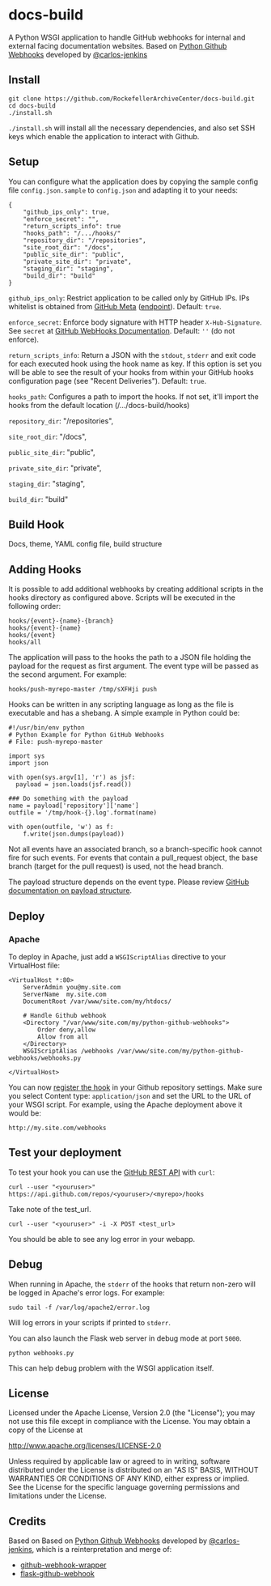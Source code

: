# docs-build

A Python WSGI application to handle GitHub webhooks for internal and external facing documentation websites. Based on [Python Github Webhooks](https://github.com/carlos-jenkins/python-github-webhooks) developed by [@carlos-jenkins](https://github.com/carlos-jenkins/)

## Install

    git clone https://github.com/RockefellerArchiveCenter/docs-build.git
    cd docs-build
    ./install.sh

`./install.sh` will install all the necessary dependencies, and also set SSH keys which enable the application to interact with Github.

## Setup

You can configure what the application does by copying the sample config file
`config.json.sample` to `config.json` and adapting it to your needs:

    {
        "github_ips_only": true,
        "enforce_secret": "",
        "return_scripts_info": true
        "hooks_path": "/.../hooks/"
        "repository_dir": "/repositories",
        "site_root_dir": "/docs",
        "public_site_dir": "public",
        "private_site_dir": "private",
        "staging_dir": "staging",
        "build_dir": "build"
    }

`github_ips_only`: Restrict application to be called only by GitHub IPs. IPs whitelist is obtained from
 [GitHub Meta](https://developer.github.com/v3/meta/) ([endpoint](https://api.github.com/meta)). Default: `true`.

`enforce_secret`: Enforce body signature with HTTP header `X-Hub-Signature`. See `secret` at [GitHub WebHooks Documentation](https://developer.github.com/v3/repos/hooks/). Default: `''` (do not enforce).

 `return_scripts_info`: Return a JSON with the `stdout`, `stderr` and exit code for each executed hook using the hook name as key. If this option is set you will be able to see the result of your hooks from within your GitHub hooks configuration page (see "Recent Deliveries"). Default: `true`.

 `hooks_path`: Configures a path to import the hooks. If not set, it'll import the hooks from the default location (/.../docs-build/hooks)

 `repository_dir`: "/repositories",

 `site_root_dir`: "/docs",

 `public_site_dir`: "public",

 `private_site_dir`: "private",

 `staging_dir`: "staging",

 `build_dir`: "build"

## Build Hook

Docs, theme, YAML config file, build structure

## Adding Hooks

It is possible to add additional webhooks by creating additional scripts in the hooks directory as configured above. Scripts will be executed in the following order:

    hooks/{event}-{name}-{branch}
    hooks/{event}-{name}
    hooks/{event}
    hooks/all

The application will pass to the hooks the path to a JSON file holding the payload for the request as first argument. The event type will be passed as the second argument. For example:

    hooks/push-myrepo-master /tmp/sXFHji push

Hooks can be written in any scripting language as long as the file is executable and has a shebang. A simple example in Python could be:

    #!/usr/bin/env python
    # Python Example for Python GitHub Webhooks
    # File: push-myrepo-master

    import sys
    import json

    with open(sys.argv[1], 'r') as jsf:
      payload = json.loads(jsf.read())

    ### Do something with the payload
    name = payload['repository']['name']
    outfile = '/tmp/hook-{}.log'.format(name)

    with open(outfile, 'w') as f:
        f.write(json.dumps(payload))

Not all events have an associated branch, so a branch-specific hook cannot fire for such events. For events that contain a pull_request object, the base branch (target for the pull request) is used, not the head branch.

The payload structure depends on the event type. Please review [GitHub documentation on payload structure](https://developer.github.com/v3/activity/events/types/).

## Deploy

### Apache

To deploy in Apache, just add a ``WSGIScriptAlias`` directive to your
VirtualHost file:

    <VirtualHost *:80>
        ServerAdmin you@my.site.com
        ServerName  my.site.com
        DocumentRoot /var/www/site.com/my/htdocs/

        # Handle Github webhook
        <Directory "/var/www/site.com/my/python-github-webhooks">
            Order deny,allow
            Allow from all
        </Directory>
        WSGIScriptAlias /webhooks /var/www/site.com/my/python-github-webhooks/webhooks.py

    </VirtualHost>

You can now [register the hook](https://developer.github.com/webhooks/creating/#setting-up-a-webhook) in your Github repository settings. Make sure you select Content type: `application/json` and set the URL to the URL
of your WSGI script. For example, using the Apache deployment above it would be:

    http://my.site.com/webhooks


## Test your deployment

To test your hook you can use the [GitHub REST API](https://developer.github.com/v3/) with `curl`:

    curl --user "<youruser>" https://api.github.com/repos/<youruser>/<myrepo>/hooks

Take note of the test_url.

    curl --user "<youruser>" -i -X POST <test_url>

You should be able to see any log error in your webapp.


## Debug

When running in Apache, the `stderr` of the hooks that return non-zero will be logged in Apache's error logs. For example:

    sudo tail -f /var/log/apache2/error.log

Will log errors in your scripts if printed to `stderr`.

You can also launch the Flask web server in debug mode at port `5000`.

    python webhooks.py

This can help debug problem with the WSGI application itself.


## License

   Licensed under the Apache License, Version 2.0 (the "License");
   you may not use this file except in compliance with the License.
   You may obtain a copy of the License at

   <http://www.apache.org/licenses/LICENSE-2.0>

   Unless required by applicable law or agreed to in writing,
   software distributed under the License is distributed on an
   "AS IS" BASIS, WITHOUT WARRANTIES OR CONDITIONS OF ANY
   KIND, either express or implied.  See the License for the
   specific language governing permissions and limitations
   under the License.

## Credits

Based on Based on [Python Github Webhooks](https://github.com/carlos-jenkins/python-github-webhooks) developed by [@carlos-jenkins](https://github.com/carlos-jenkins/), which is a reinterpretation and merge of:

-   [github-webhook-wrapper](https://github.com/datafolklabs/github-webhook-wrapper)
-   [flask-github-webhook](https://github.com/razius/flask-github-webhook)

